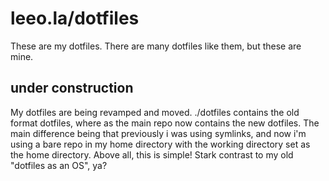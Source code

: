 
# leeo.la/dotfiles

These are my dotfiles. There are many dotfiles like them, but these are
mine.

## under construction

My dotfiles are being revamped and moved. ./dotfiles contains the old
format dotfiles, where as the main repo now contains the new dotfiles.
The main difference being that previously i was using symlinks, and now
i'm using a bare repo in my home directory with the working directory
set as the home directory. Above all, this is simple! Stark contrast
to my old "dotfiles as an OS", ya?
